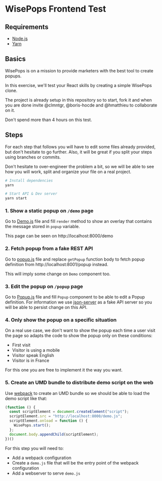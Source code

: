 # WisePops Frontend Test

## Requirements

* [Node.js](https://nodejs.org)
* [Yarn](https://yarnpkg.com)

## Basics

WisePops is on a mission to provide marketers with the best tool to create popups.

In this exercise, we'll test your React skills by creating a simple WisePops clone.

The project is already setup in this repository so to start, fork it and when
you are done invite @clmntgr, @boris-hocde and @hmatthieu to collaborate on it.

Don't spend more than 4 hours on this test.

## Steps

For each step that follows you will have to edit some files already provided,
but don't hesitate to go further. Also, it will be great if you split your
steps using branches or commits.

Don't hesitate to over-engineer the problem a bit, so we will be able to see
how you will work, split and organize your file on a real project.

``` sh
# Install dependencies
yarn

# Start API & Dev server
yarn start
```

### 1. Show a static popup on `/demo` page

Go to [Demo.js](src/pages/Demo.js) file and fill `render` method to show
an overlay that contains the message stored in `popup` variable.

This page can be seen on http://localhost:8000/demo

### 2. Fetch popup from a fake REST API

Go to [popup.js](/src/lib/popup.js) file and replace `getPopup` function
body to fetch popup definition from http://localhost:8001/popup instead.

This will imply some change on `Demo` component too.

### 3. Edit the popup on `/popup` page

Go to [Popup.js](/src/pages/Popup.js) file and fill `Popup` component to
be able to edit a Popup definition. For information we use
[json-server](https://github.com/typicode/json-server) as a fake API server
so you will be able to persist change on this API.

### 4. Only show the popup on a specific situation

On a real use case, we don't want to show the popup each time a user visit
the page so adapts the code to show the popup only on these conditions:

* First visit
* Visitor is using a mobile
* Visitor speak English
* Visitor is in France

For this one you are free to implement it the way you want.

### 5. Create an UMD bundle to distribute demo script on the web

Use [webpack](https://webpack.js.org/) to create an UMD bundle so we should
be able to load the demo script like that:

``` js
(function () {
  const scriptElement = document.createElement("script");
  scriptElement.src = "http://localhost:8000/demo.js";
  scriptElement.onload = function () {
    WisePops.start();
  };
  document.body.appendChild(scriptElement);
})()
```

For this step you will need to:

- Add a webpack configuration
- Create a `demo.js` file that will be the entry point of the webpack configuration
- Add a webserver to serve `demo.js`

